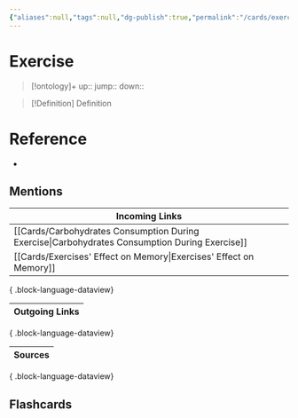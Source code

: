 ```yaml
---
{"aliases":null,"tags":null,"dg-publish":true,"permalink":"/cards/exercise/","dgPassFrontmatter":true}
---
```


# Exercise

> [!ontology]+
> up:: 
> jump:: 
> down:: 

> [!Definition] Definition
> 

# Reference
- 

## Mentions
| Incoming Links                                                                                    |
| ------------------------------------------------------------------------------------------------- |
| [[Cards/Carbohydrates Consumption During Exercise\|Carbohydrates Consumption During Exercise]] |
| [[Cards/Exercises' Effect on Memory\|Exercises' Effect on Memory]]                             |

{ .block-language-dataview}

| Outgoing Links |
| -------------- |

{ .block-language-dataview}

| Sources |
| ------- |

{ .block-language-dataview}

## Flashcards 
